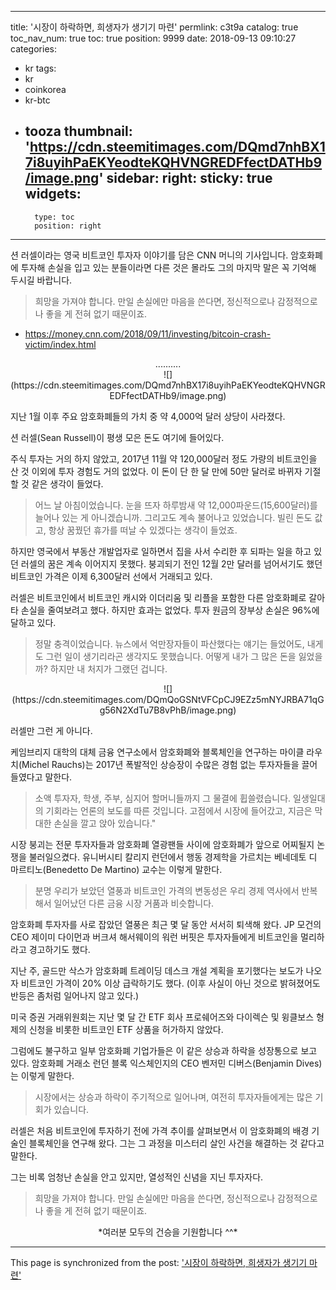 
---
title: '시장이 하락하면, 희생자가 생기기 마련'
permlink: c3t9a
catalog: true
toc_nav_num: true
toc: true
position: 9999
date: 2018-09-13 09:10:27
categories:
- kr
tags:
- kr
- coinkorea
- kr-btc
- tooza
thumbnail: 'https://cdn.steemitimages.com/DQmd7nhBX17i8uyihPaEKYeodteKQHVNGREDFfectDATHb9/image.png'
sidebar:
    right:
        sticky: true
widgets:
    -
        type: toc
        position: right
---


션 러셀이라는 영국 비트코인 투자자 이야기를 담은 CNN 머니의 기사입니다. 암호화폐에 투자해 손실을 입고 있는 분들이라면 다른 것은 몰라도 그의 마지막 말은 꼭 기억해 두시길 바랍니다.

>희망을 가져야 합니다. 만일 손실에만 마음을 쓴다면, 정신적으로나 감정적으로나 좋을 게 전혀 없기 때문이죠.

- https://money.cnn.com/2018/09/11/investing/bitcoin-crash-victim/index.html

<center>
..........
</center>

<center>
![](https://cdn.steemitimages.com/DQmd7nhBX17i8uyihPaEKYeodteKQHVNGREDFfectDATHb9/image.png)
</center>


지난 1월 이후 주요 암호화폐들의 가치 중 약 4,000억 달러 상당이 사라졌다.

션 러셀(Sean Russell)이 평생 모은 돈도 여기에 들어있다.

주식 투자는 거의 하지 않았고, 2017년 11월 약 120,000달러 정도 가량의 비트코인을 산 것 이외에  투자 경험도 거의 없었다. 이 돈이 단 한 달 만에 50만 달러로 바뀌자 기절할 것 같은 생각이 들었다.

>어느 날 아침이었습니다. 눈을 뜨자 하루밤새 약 12,000파운드(15,600달러)를 늘어나 있는 게 아니겠습니까. 그리고도 계속 불어나고 있었습니다. 빌린 돈도 값고, 항상 꿈꿨던 휴가를 떠날 수 있겠다는 생각이 들었죠.

하지만 영국에서 부동산 개발업자로 일하면서 집을 사서 수리한 후 되파는 일을 하고 있던 러셀의 꿈은 계속 이어지지 못했다. 붕괴되기 전인 12월 2만 달러를 넘어서기도 했던 비트코인 가격은 이제 6,300달러 선에서 거래되고 있다.

러셀은 비트코인에서 비트코인 캐시와 이더리움 및 리플을 포함한 다른 암호화폐로 갈아타 손실을 줄여보려고 했다. 하지만 효과는 없었다. 투자 원금의 장부상 손실은 96%에 달하고 있다.

>정말 충격이었습니다. 뉴스에서 억만장자들이 파산했다는 얘기는 들었어도, 내게도 그런 일이 생기리라곤 생각지도 못했습니다. 어떻게 내가 그 많은 돈을 잃었을까? 하지만 내 처지가 그랬던 겁니다.

<center>
![](https://cdn.steemitimages.com/DQmQoGSNtVFCpCJ9EZz5mNYJRBA71qGg56N2XdTu7B8vPhB/image.png)
</center>

러셀만 그런 게 아니다.

케임브리지 대학의 대체 금융 연구소에서 암호화폐와 블록체인을 연구하는 마이클 라우치(Michel Rauchs)는 2017년 폭발적인 상승장이 수많은 경험 없는 투자자들을 끌어들였다고 말한다. 

>소액 투자자, 학생, 주부, 심지어 할머니들까지 그 물결에 휩쓸렸습니다. 일생일대의 기회라는 언론의 보도를 따른 것입니다. 고점에서 시장에 들어갔고, 지금은 막대한 손실을 깔고 앉아 있습니다."

시장 붕괴는 전문 투자자들과 암호화폐 열광팬들 사이에 암호화폐가 앞으로 어찌될지 논쟁을 불러일으켰다. 유니버시티 칼리지 런던에서 행동 경제학을 가르치는 베네데토 디 마르티노(Benedetto De Martino) 교수는 이렇게 말한다.

>분명 우리가 보았던 열풍과  비트코인 가격의 변동성은 우리 경제 역사에서 반복해서 일어났던 다른 금융 시장 거품과 비슷합니다.

암호화폐 투자자를 사로 잡았던 열풍은 최근 몇 달 동안 서서히 퇴색해 왔다.  JP 모건의 CEO 제이미 다이먼과 버크셔 해서웨이의 워런 버핏은 투자자들에게 비트코인을 멀리하라고 경고하기도 했다.

지난 주, 골드만 삭스가 암호화폐 트레이딩 데스크 개설 계획을 포기했다는 보도가 나오자 비트코인 가격이 20% 이상 급락하기도 했다. (이후 사실이 아닌 것으로 밝혀졌어도 반등은 좀처럼 일어나지 않고 있다.)

미국 증권 거래위원회는 지난 몇 달 간 ETF 회사 프로쉐어즈와 다이렉슨 및 윙클보스 형제의 신청을 비롯한 비트코인 ETF 상품을 허가하지 않았다. 

그럼에도 불구하고 일부 암호화폐 기업가들은 이 같은 상승과 하락을 성장통으로 보고 있다. 암호화폐 거래소 런던 블록 익스체인지의 CEO 벤저민 디버스(Benjamin Dives)는 이렇게 말한다.

>시장에서는 상승과 하락이 주기적으로 일어나며, 여전히 투자자들에게는 많은 기회가 있습니다. 

러셀은 처음 비트코인에 투자하기 전에 가격 추이를 살펴보면서 이 암호화폐의 배경 기술인 블록체인을 연구해 왔다. 그는 그 과정을 미스터리 살인 사건을 해결하는 것 같다고 말한다.

그는 비록 엄청난 손실을 안고 있지만, 열성적인 신념을 지닌 투자자다. 

>희망을 가져야 합니다. 만일 손실에만 마음을 쓴다면, 정신적으로나 감정적으로나 좋을 게 전혀 없기 때문이죠. 

<center>
*여러분 모두의 건승을 기원합니다 ^^*
</center>

- - -

This page is synchronized from the post: ['시장이 하락하면, 희생자가 생기기 마련'](https://steemit.com/@pius.pius/c3t9a)
